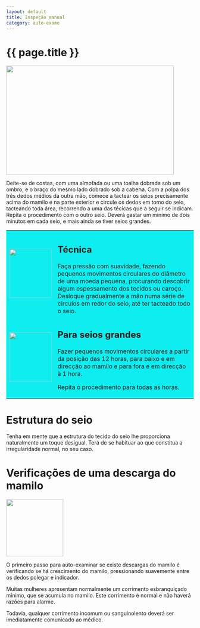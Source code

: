 ```yaml
---
layout: default
title: Inspeção manual
category: auto-exame
---
```


# {{ page.title }}

<img class="alignnone size-full wp-image-84" title="inspecao-manual" src="http://www.cancrodamama.com/assets/2011/06/inspecao-manual.jpg" alt="" width="450" height="292" />

Deite-se de costas, com uma almofada ou uma toalha dobrada sob um ombro, e o braço do mesmo lado dobrado sob a cabeחa. Com a polpa dos três dedos médios da outra mão, comece a tactear os seios precisamente acima do mamilo e na parte exterior e circule os dedos em tomo do seio, tacteando toda área, recorrendo a uma das técicas que a seguir se indicam. Repita o procedimento com o outro seio. Deverá gastar um mínimo de dois minutos em cada seio, e mais ainda se tiver seios grandes.
<table border="0" cellspacing="5" cellpadding="10">
<tbody>
<tr>
<td bgcolor="# edeeef"><img class="alignnone size-full wp-image-85" title="inspecao-manual_1" src="http://www.cancrodamama.com/assets/2011/06/inspecao-manual_1.jpg" alt="" width="114" height="132" /></td>
<td valign="top" bgcolor="# edeeef">
<h2>Técnica</h2>
Faça  pressão com suavidade, fazendo pequenos movimentos circulares do diâmetro de  uma moeda pequena, procurando descobrir algum espessamento dos tecidos ou  caroço. Desloque gradualmente a mão numa série de circulos em redor do seio,  até ter tacteado todo o seio.</td>
</tr>
<tr>
<td bgcolor="# edeeef"><img class="alignnone size-full wp-image-86" title="inspecao-manual_2" src="http://www.cancrodamama.com/assets/2011/06/inspecao-manual_2.jpg" alt="" width="114" height="132" /></td>
<td valign="top" bgcolor="# edeeef">
<h2>Para  seios grandes</h2>
Fazer  pequenos movimentos circulares a partir da posição das 12 horas, para baixo e  em direcção ao mamilo e para fora e em direcção à 1 hora.

Repita  o procedimento para todas as horas.</td>
</tr>
</tbody>
</table>
<h1>Estrutura do seio</h1>
Tenha em mente que a es­trutura do tecido do seio lhe proporciona naturalmente um toque desigual. Terá de se habituar ao que constitua a irregularidade normal, no seu caso.
<h1>Verificações de uma descarga do mamilo</h1>
<img class="size-full wp-image-87 alignleft" style="margin-right: 20px;" title="inspecao-manual_3" src="http://www.cancrodamama.com/assets/2011/06/inspecao-manual_3.jpg" alt="" width="153" height="153" />

O primeiro passo para auto-examinar se existe descargas do mamilo é verificando se há crescimento do mamilo, pressionando suavemente entre os dedos polegar e indicador.

Muitas mulheres apresentam normalmente um corrimento esbranquiçado mínimo, que se acumula no mamilo. Este corrimento é normal e não haverá razões para alarme.

Todavia, qualquer corrimento incomum ou sanguinolento deverá ser imediatamente comunicado ao médico.